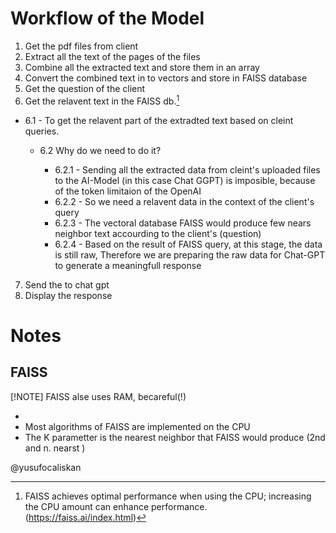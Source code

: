 # Workflow of the Model

1. Get the pdf files from client
2. Extract all the text of the pages of the files
3. Combine all the extracted text and store them in an array
4. Convert the combined text in to vectors and store in FAISS database
5. Get the question of the client
6. Get the relavent text in the FAISS db.[^1]

- 6.1 - To get the relavent part of the extradted text based on cleint queries.

  - 6.2 Why do we need to do it?

    - 6.2.1 - Sending all the extracted data from cleint's uploaded files to the AI-Model (in this case Chat GGPT) is imposible, because of the token limitaion of the OpenAI
    - 6.2.2 - So we need a relavent data in the context of the client's query
    - 6.2.3 - The vectoral database FAISS would produce few nears neighbor text accourding to the client's (question)
    - 6.2.4 - Based on the result of FAISS query, at this stage, the data is still raw,
      Therefore we are preparing the raw data for Chat-GPT to generate a meaningfull response

7. Send the to chat gpt
8. Display the response

# Notes

## FAISS

[!NOTE]
FAISS alse uses RAM, becareful(!)

- [^1]: FAISS achieves optimal performance when using the CPU; increasing the CPU amount can enhance performance. (https://faiss.ai/index.html)
- Most algorithms of FAISS are implemented on the CPU
- The K parametter is the nearest neighbor that FAISS would produce (2nd and n. nearst )

@yusufocaliskan
